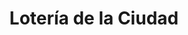---
title: "Lotería de la Ciudad"
url: /ciudad-autonoma-de-buenos-aires/loteria-de-la-ciudad-alvarez-jonte-6/
shop: lotería
---